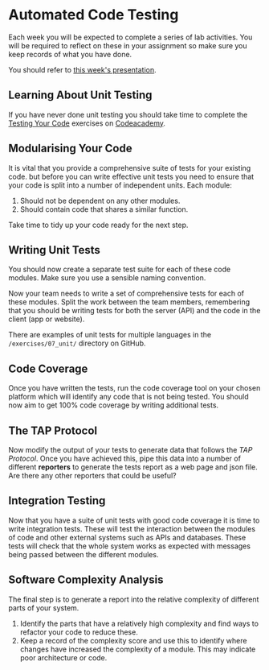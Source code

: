 
# Automated Code Testing

Each week you will be expected to complete a series of lab activities. You will be required to reflect on these in your assignment so make sure you keep records of what you have done.

You should refer to [this week's presentation](https://drive.google.com/open?id=1xy3MWh96JUdI8DiAtOUFznA0aEf4FBzp8zbIrPBtTdw).

## Learning About Unit Testing

If you have never done unit testing you should take time to complete the [Testing Your Code](https://www.codecademy.com/courses/testing-your-code) exercises on [Codeacademy](https://www.codecademy.com).

## Modularising Your Code

It is vital that you provide a comprehensive suite of tests for your existing code. but before you can write effective unit tests you need to ensure that your code is split into a number of independent units. Each module:

1. Should not be dependent on any other modules.
2. Should contain code that shares a similar function.

Take time to tidy up your code ready for the next step.

## Writing Unit Tests

You should now create a separate test suite for each of these code modules. Make sure you use a sensible naming convention.

Now your team needs to write a set of comprehensive tests for each of these modules. Split the work between the team members, remembering that you should be writing tests for both the server (API) and the code in the client (app or website).

There are examples of unit tests for multiple languages in the `/exercises/07_unit/` directory on GitHub.

## Code Coverage

Once you have written the tests, run the code coverage tool on your chosen platform which will identify any code that is not being tested. You should now aim to get 100% code coverage by writing additional tests.

## The TAP Protocol

Now modify the output of your tests to generate data that follows the _TAP Protocol_. Once you have achieved this, pipe this data into a number of different **reporters** to generate the tests report as a web page and json file. Are there any other reporters that could be useful?

## Integration Testing

Now that you have a suite of unit tests with good code coverage it is time to write integration tests. These will test the interaction between the modules of code and other external systems such as APIs and databases. These tests will check that the whole system works as expected with messages being passed between the different modules.

## Software Complexity Analysis

The final step is to generate a report into the relative complexity of different parts of your system.

1. Identify the parts that have a relatively high complexity and find ways to refactor your code to reduce these.
2. Keep a record of the complexity score and use this to identify where changes have increased the complexity of a module. This may indicate poor architecture or code.
